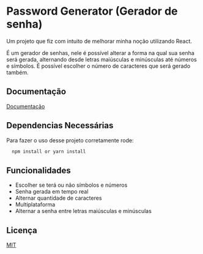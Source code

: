 
# Password Generator (Gerador de senha)

Um projeto que fiz com intuito de melhorar minha noção utilizando React.

É um gerador de senhas, nele é possível alterar a forma na qual sua senha será gerada, alternando desde letras maiúsculas e minúsculas até números e símbolos. É possível escolher o número de caracteres que será gerado também.
## Documentação

[Documentação](https://link-da-documentação)


## Dependencias Necessárias

Para fazer o uso desse projeto corretamente rode:

```bash
  npm install or yarn install
```


## Funcionalidades

- Escolher se terá ou não símbolos e números
- Senha gerada em tempo real
- Alternar quantidade de caracteres
- Multiplataforma
- Alternar a senha entre letras maiúsculas e minúsculas

## Licença

[MIT](https://choosealicense.com/licenses/mit/)

